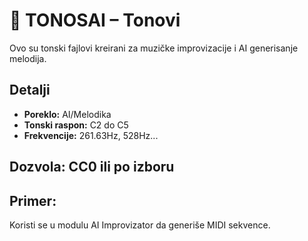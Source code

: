 # 🔔 TONOSAI – Tonovi

Ovo su tonski fajlovi kreirani za muzičke improvizacije i AI generisanje melodija.

## Detalji

- **Poreklo:** AI/Melodika
- **Tonski raspon:** C2 do C5
- **Frekvencije:** 261.63Hz, 528Hz...

## Dozvola: CC0 ili po izboru

## Primer:

Koristi se u modulu AI Improvizator da generiše MIDI sekvence.